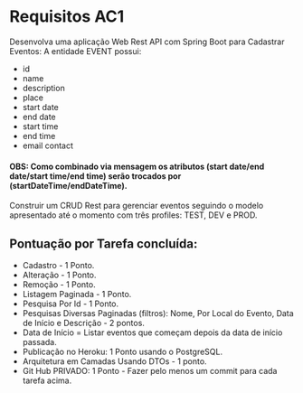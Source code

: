 <h1> Requisitos AC1 </h1>
Desenvolva uma aplicação Web Rest API com Spring Boot para Cadastrar  Eventos:
A entidade EVENT possui:
<ul>
<li>id</li>
<li>name</li>
<li>description</li>
<li>place</li>
<li>start date</li>
<li>end date</li>
<li>start time</li>
<li>end time</li>
<li>email contact</li>
</ul>
<h4>OBS: Como combinado via mensagem os atributos (start date/end date/start time/end time) serão trocados por (startDateTime/endDateTime).</h4>

Construir um CRUD Rest para gerenciar eventos seguindo o modelo apresentado até o momento com três profiles: TEST, DEV e PROD.

<h2>Pontuação por Tarefa concluída:</h2>
<ul>
<li>Cadastro  - 1 Ponto.</li>
<li>Alteração -  1 Ponto.</li>
<li>Remoção - 1 Ponto.</li>
<li>Listagem Paginada - 1 Ponto.</li>
<li>Pesquisa Por Id - 1 Ponto.</li>
<li>Pesquisas Diversas Paginadas (filtros): Nome, Por Local do Evento, Data de Início e Descrição  - 2 pontos.</li>
<li>Data de Início = Listar eventos que começam depois da data de início passada.</li>
<li>Publicação no Heroku: 1 Ponto usando o PostgreSQL.</li>
<li>Arquitetura em Camadas Usando DTOs - 1 ponto.</li>
<li>Git Hub PRIVADO: 1 Ponto - Fazer pelo menos um commit para cada tarefa acima. </li>
</ul>

